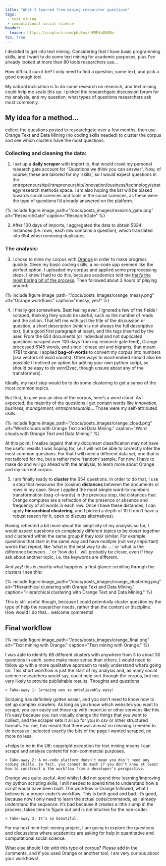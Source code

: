 ```yaml
---
title: "What I learned from mining researcher questions"
tags:
 - text mining
 - computational social science
header:
  teaser: https://unsplash.com/photos/hF8MYuQ5ABo
toc: true
---  
```


I decided to get into text mining. Considering that I have basic programming skills, and I want to do some text mining for academic purposes, plus I’ve already looked at more than 80 tools researchers use…

How difficult can it be? I only need to find a question, some text, and pick a good enough tool.

My natural inclination is to do some research on research, and text mining could help me scale this up. I picked the researchgate discussion forum for my analysis, and my question: what types of questions researchers ask most commonly.

## My idea for a method…

collect the questions posted to researchgate over a few months, then use Orange Text and Data Mining (no coding skills needed) to cluster the corpus and see which clusters have the most questions.

### Collecting and cleaning the data:

1. I set up a **daily scraper** with import.io, that would crawl my personal research gate account for “Questions we think you can answer”. Now, of course, these are tailored for my ‘skills’, so I would expect questions in the entrepreneurship/intrapreneurship/innovation/business/technology/strategy/research methods space. I am also hoping the list will be biased towards social sciences and tools in the social sciences, as these were the type of questions I’d already answered on the platform.

{% include figure image_path="/docs/posts_images/research_gate.png" alt="ResearchGate" caption="ResearchGate" %}

2. After 100 days of imports, I aggregated the data to obtain 5324 instances (i.e. rows, each row contains a question), which translated into 654 when removing duplicates.

### The analysis:

3. I chose to mine my corpus with [Orange](https://orange.biolab.si/) in order to make progress quickly. Given my basic coding skills, a no-code app seemed like the perfect option. I uploaded my corpus and applied some preprocessing steps. I knew I had to do this, because academics told me [that’s the most boring bit of the process](https://ocean.sagepub.com/blog/tools-and-tech/from-preprocessing-to-text-analysis-80-tools-for-mining-unstructured-data). Then followed about 3 hours of playing around:

{% include figure image_path="/docs/posts_images/orange_messy.png" alt="Orange workflows" caption="messy, yes!" %}


4. I finally got somewhere. Best feeling ever. I ignored a few of the fields I scraped, thinking they would be useful, such as the number of reads and the action. That left me with just the title of the discussion or question, a short description (which is not always the full descriptive text, but a good first paragraph at least), and the tags inserted by the user. From the 654 documents (or individual and not duplicated questions scraped over 100 days from my research gate feed), Orange processed 6145 words, and since I chose uni and bigrams, that meant - 4781 tokens. I applied **bag-of-words** to convert my corpus into numbers (aka vectors of word counts). Other ways to word-embed should also be possible (I noticed an option for adding your own python script, so should be easy to do word2vec, though unsure about any of the transformers).

Ideally, my next step would be to do some clustering to get a sense of the most common topics.

But first, to give you an idea of the corpus, here’s a word cloud. As I expected, the majority of the questions I get contain words like *innovation, business, management, entrepreneurship*… Those were my self-attributed skills.

{% include figure image_path="/docs/posts_images/orange_cloud.png" alt="Word clouds with Orange Text and Data Mining." caption="Word clouds with Orange Text and Data Mining." %}

At this point, I realize (again) that my document classification may not have the useful results I was hoping for, i.e. I will not be able to correctly infer the most common questions. For that I will need a different data set, one that is not tailored for me, but a rather more ‘random’ sample. For now, I have to make do and will go ahead with the analysis, to learn more about Orange and my current corpus.

5. I am finally ready to **cluster** the 654 questions. In order to do that, I use a step that measures the (cosine) **distances** between the documents or rows in my case. Since I applied the most simple word-to-numbers transformation (bag-of-words) in the previous step, the distances that Orange computes are a reflection of the presence or absence and frequency of all words in each row. Once I have these distances, I can apply **hierarchical clustering**, and I picked a depth of 10 (I don’t have a robust reason for it, open to discuss alternatives).

Having reflected a bit more about the simplicity of my analysis so far, I would expect questions on completely different topics to be closer together and clustered within the same group if they *look* similar. For example, questions that start in the same way and have multiple (not very important) words that repeat, like ‘what is the best way to do ….’ or ‘what is the difference between …’ or ‘how do I..’ will probably be closer, even if they ask about another topic, i.e. the keywords are different.

And yay! this is exactly what happens. a first glance scrolling through the clusters I see this:

{% include figure image_path="/docs/posts_images/orange_clustering.png" alt="Hierarchical clustering with Orange Text and Data Mining." caption="Hierarchical clustering with Orange Text and Data Mining." %}

This is still useful though, because I could potentially cluster question by the type of help the researcher needs, rather than the content or discipline. How would I do that… welcome comments!

## Final workflow

{% include figure image_path="/docs/posts_images/orange_final.png" alt="Text mining with Orange." caption="Text mining with Orange." %}

I was able to identify 68 different clusters with anywhere from 3 to about 50 questions in each, some make more sense than others. I would need to follow up with a more qualitative approach to really understand what’s going on. This short workflow is just the start of my analysis and, as many social science researchers would say, could help sort through the corpus, but not very likely to provide publishable results.
Thoughts and questions

    > Take-away 1: Scraping was so unbelievably easy!

Scraping has definitely gotten easier, and you don’t need to know how to set up complex crawlers. As long as you know which websites you want to scrape, you can easily set these up with import.io or other services like this. It’s easy because you can visually change the things that you want to collect, and the scraper sets it all up for you in csv or other structured formats. For me, this meant that there was almost no cleaning I needed to do because I selected exactly the bits of the page I wanted scraped, no more no less.

+helps to be in the UK: copyright exception for text mining means I can scrape and analyse content for non-commercial purposes.

    > Take-away 2: A no-code platform doesn’t mean you don’t need any coding skills. In fact, you cannot do much if you don’t know at least how to construct a the workflow from a developer’s perspective.

Orange was quite useful. And whilst I did not spend time learning/improving my python scripting skills, I still needed to spend time to understand how a script would have been built. The workflow in Orange followed, what I believe is, a proper coder’s workflow. This is both good and bad. It’s good, because now I only need to learn the actual code/commands, as I already understand the sequence. It’s bad because it creates a little slump in the process, takes time to figure out and is not intuitive for the non-coder.

    > Take-away 3: It’s so beautiful.

For my next mini-text-mining project, I am going to explore the questions and discussions where academics are asking for help in quantitative and computational social science.

What else should I do with this type of corpus? Please add in the comments, and if you used Orange or another tool, I am very curious about your workflows!